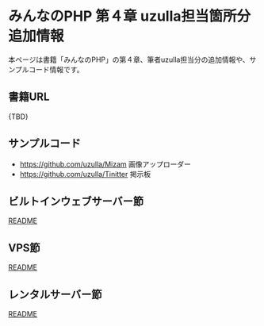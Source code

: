 # みんなのPHP 第４章 uzulla担当箇所分追加情報

本ページは書籍「みんなのPHP」の第４章、筆者uzulla担当分の追加情報や、サンプルコード情報です。

## 書籍URL

{TBD}

## サンプルコード

- https://github.com/uzulla/Mizam 画像アップローダー
- https://github.com/uzulla/Tinitter 掲示板

## ビルトインウェブサーバー節

[README](2_built-in-web-server.md)

## VPS節

[README](3_vps.md)

## レンタルサーバー節

[README](4_hosting-server.md)

